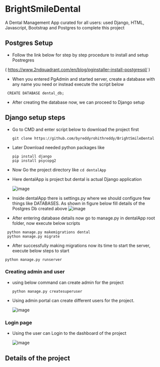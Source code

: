 # BrightSmileDental
A Dental Management App curated for all users:  used Django, HTML, Javascript, Bootstrap and Postgres to complete this project

## Postgres Setup 
- Follow the link below for step by step procedure to install and setup Postregres

 ( https://www.2ndquadrant.com/en/blog/pginstaller-install-postgresql/ )

-  When you entered PgAdmin and started server, create a database with any name you need or instead execute the script below

  ```` CREATE DATABASE dental_db;````
  
-  After creating the database now, we can proceed to Django setup
## Django setup steps
- Go to CMD and enter script below to download the project first

  ```` git clone https://github.com/byreddyrohithreddy/BrightSmileDental ````
- Later Download needed python packages like
  ````
  pip install django
  pip install psycopg2
   ````
- Now Go the project directory like
  ````cd dentalApp ````
- Here dentalApp is project but dental is actual Django application

  ![image](https://github.com/user-attachments/assets/bc11cdb6-68f8-4171-8ce1-aa187346c8a4)

- Inside dentalApp there is settings.py where we should configure few things like DATABASES. As shown in figure below fill details of the Postgres Db created above
![image](https://github.com/user-attachments/assets/74c1b830-27c0-401d-83af-537ef436cd8d)

- After entering database details now go to manage.py in dentalApp root folder, now execute below scripts

````
 python manage.py makemigrations dental
 python manage.py migrate
````

- After successfully making migrations now its time to start the server, execute below steps to start

```` python manage.py runserver ````

### Creating admin and user 
- using below command can create admin for the project

  ```` python manage.py createsuperuser ````

- Using admin portal can create different users for the project.

  ![image](https://github.com/user-attachments/assets/ac52fca2-0c44-41cd-b9c2-157549a330c5)

### Login page

- Using the user can Login to the dashboard of the project

  ![image](https://github.com/user-attachments/assets/24f231d0-bedc-44c8-a33f-90124aa50da3)

## Details of the project 

  

